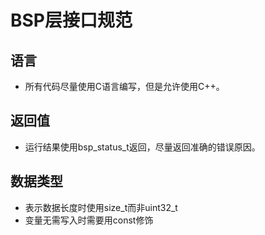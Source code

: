 # BSP层接口规范

## 语言

* 所有代码尽量使用C语言编写，但是允许使用C++。

## 返回值

* 运行结果使用bsp_status_t返回，尽量返回准确的错误原因。

## 数据类型

* 表示数据长度时使用size_t而非uint32_t
* 变量无需写入时需要用const修饰
